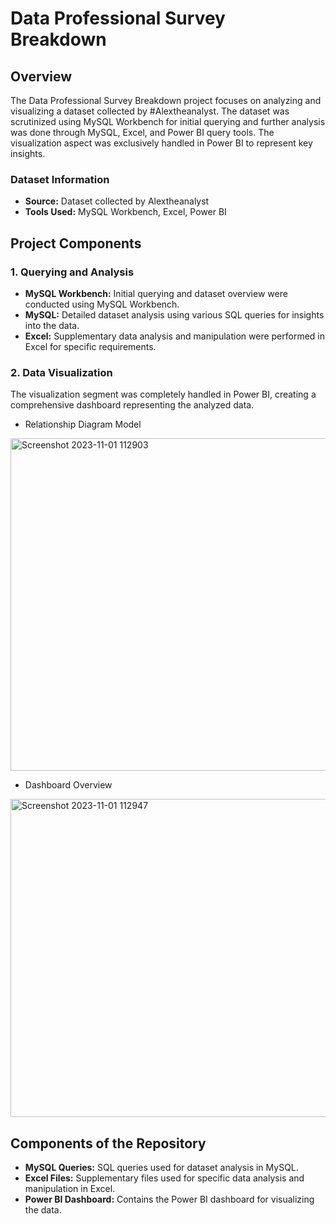 # Data Professional Survey Breakdown

## Overview
The Data Professional Survey Breakdown project focuses on analyzing and visualizing a dataset collected by #Alextheanalyst. The dataset was scrutinized using MySQL Workbench for initial querying and further analysis was done through MySQL, Excel, and Power BI query tools. The visualization aspect was exclusively handled in Power BI to represent key insights.

### Dataset Information
- **Source:** Dataset collected by Alextheanalyst
- **Tools Used:** MySQL Workbench, Excel, Power BI

## Project Components

### 1. Querying and Analysis
- **MySQL Workbench:** Initial querying and dataset overview were conducted using MySQL Workbench.
- **MySQL:** Detailed dataset analysis using various SQL queries for insights into the data.
- **Excel:** Supplementary data analysis and manipulation were performed in Excel for specific requirements.

### 2. Data Visualization
The visualization segment was completely handled in Power BI, creating a comprehensive dashboard representing the analyzed data.
- Relationship Diagram Model 
<img width="532" alt="Screenshot 2023-11-01 112903" src="https://github.com/Sudhanshu1st/powerbi-dataprofessional/assets/109865453/65c9d99f-ecc1-4a1d-a2c5-98ce2ece5d66">

- Dashboard Overview
<img width="509" alt="Screenshot 2023-11-01 112947" src="https://github.com/Sudhanshu1st/powerbi-dataprofessional/assets/109865453/a16f4c60-d2e7-4f74-a00e-241e1d582aef">

## Components of the Repository
- **MySQL Queries:** SQL queries used for dataset analysis in MySQL.
- **Excel Files:** Supplementary files used for specific data analysis and manipulation in Excel.
- **Power BI Dashboard:** Contains the Power BI dashboard for visualizing the data.



